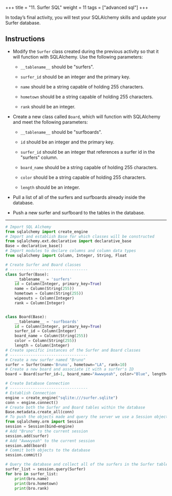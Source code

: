 +++
title = "11. Surfer SQL"
weight = 11
tags = ["advanced sql"] 
+++

In today’s final activity, you will test your SQLAlchemy skills and update your Surfer database.

## Instructions

* Modify the `Surfer` class created during the previous activity so that it will function with SQLAlchemy. Use the following parameters:

    * `__tablename__` should be "surfers".

    * `surfer_id` should be an integer and the primary key.

    * `name` should be a string capable of holding 255 characters.

    * `hometown` should be a string capable of holding 255 characters.

    * `rank` should be an integer.

* Create a new class called `Board`, which will function with SQLAlchemy and meet the following parameters:

    * `__tablename__` should be "surfboards".

    * `id` should be an integer and the primary key.

    * `surfer_id` should be an integer that references a surfer id in the "surfers" column.

    * `board_name` should be a string capable of holding 255 characters.

    * `color` should be a string capable of holding 255 characters.

    * `length` should be an integer.

* Pull a list of all of the surfers and surfboards already inside the database.

* Push a new surfer and surfboard to the tables in the database.

---

```python
# Import SQL Alchemy
from sqlalchemy import create_engine
# Import and establish Base for which classes will be constructed 
from sqlalchemy.ext.declarative import declarative_base
Base = declarative_base()
# Import modules to declare columns and column data types
from sqlalchemy import Column, Integer, String, Float

# Create Surfer and Board classes
# ----------------------------------
class Surfer(Base):
    __tablename__ = 'surfers'
    id = Column(Integer, primary_key=True)
    name = Column(String(255))
    hometown = Column(String(255))
    wipeouts = Column(Integer)
    rank = Column(Integer)


class Board(Base):
    __tablename__ = 'surfboards'
    id = Column(Integer, primary_key=True)
    surfer_id = Column(Integer)
    board_name = Column(String(255))
    color = Column(String(255))
    length = Column(Integer)
# Create specific instances of the Surfer and Board classes
# ----------------------------------
# Create a new surfer named "Bruno"
surfer = Surfer(name='Bruno', hometown="LA", rank=10)
# Create a new board and associate it with a surfer's ID
board = Board(surfer_id=1, board_name="Awwwyeah", color="Blue", length=68)

# Create Database Connection
# ----------------------------------
# Establish Connection
engine = create_engine("sqlite:///surfer.sqlite")
conn = engine.connect()
# Create both the Surfer and Board tables within the database
Base.metadata.create_all(conn)
# To push the objects made and query the server we use a Session object
from sqlalchemy.orm import Session
session = Session(bind=engine)
# Add "Bruno" to the current session
session.add(surfer)
# Add "Awwwyeah" to the current session
session.add(board)
# Commit both objects to the database
session.commit()

# Query the database and collect all of the surfers in the Surfer table
surfer_list = session.query(Surfer)
for bro in surfer_list:
    print(bro.name)
    print(bro.hometown)
    print(bro.rank)
```